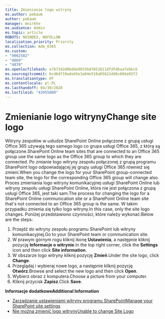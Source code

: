 ```yaml
---
title: Zmienianie logo witryny
ms.author: pebaum
author: pebaum
manager: mnirkhe
ms.audience: Admin
ms.topic: article
ROBOTS: NOINDEX, NOFOLLOW
localization_priority: Priority
ms.collection: Adm_O365
ms.custom:
- "9002502"
- "4869"
- "4870"
ms.openlocfilehash: e7873d2d0bdde96556d7852811dfdfd6aafebbc6
ms.sourcegitcommit: bcd6df19adeb5e3a04e518a05621dd6c68da93f2
ms.translationtype: HT
ms.contentlocale: pl-PL
ms.lasthandoff: 04/30/2020
ms.locfileid: "43955800"
---
```

# <a name="change-site-logo"></a><span data-ttu-id="8449e-102">Zmienianie logo witryny</span><span class="sxs-lookup"><span data-stu-id="8449e-102">Change site logo</span></span>

<span data-ttu-id="8449e-103">Witryny zespołów w usłudze SharePoint Online połączone z grupą usługi Office 365 używają tego samego logo co grupa usługi Office 365, z którą są połączone.</span><span class="sxs-lookup"><span data-stu-id="8449e-103">SharePoint Online team sites that are connected to an Office 365 group use the same logo as the Office 365 group to which they are connected.</span></span> <span data-ttu-id="8449e-104">Po zmianie logo witryny zespołu połączonej z grupą programu SharePoint logo odpowiadającej jej grupy usługi Office 365 również się zmieni.</span><span class="sxs-lookup"><span data-stu-id="8449e-104">When you change the logo for your SharePoint group-connected team site, the logo for the corresponding Office 365 group will change also.</span></span> <span data-ttu-id="8449e-105">Proces zmieniania logo witryny komunikacyjnej usługi SharePoint Online lub witryny zespołu usługi SharePoint Online, która nie jest połączona z grupą usługi Office 365, jest taki sam.</span><span class="sxs-lookup"><span data-stu-id="8449e-105">The process for changing the logo for a SharePoint Online communication site or a SharePoint Online team site that's not connected to an Office 365 group is the same.</span></span> <span data-ttu-id="8449e-106">W takim przypadku zmienia się tylko logo witryny.</span><span class="sxs-lookup"><span data-stu-id="8449e-106">In this case, only the site logo changes.</span></span> <span data-ttu-id="8449e-107">Poniżej przedstawiono czynności, które należy wykonać:</span><span class="sxs-lookup"><span data-stu-id="8449e-107">Below are the steps:</span></span>

1. <span data-ttu-id="8449e-108">Przejdź do witryny zespołu programu SharePoint lub witryny komunikacyjnej.</span><span class="sxs-lookup"><span data-stu-id="8449e-108">Go to your SharePoint team or communication site.</span></span>
2. <span data-ttu-id="8449e-109">W prawym górnym rogu kliknij ikonę **Ustawienia**, a następnie kliknij pozycję **Informacje o witrynie**.</span><span class="sxs-lookup"><span data-stu-id="8449e-109">In the top right corner, click the **Settings** icon and then click **Site information**.</span></span>
3. <span data-ttu-id="8449e-110">W obszarze logo witryny kliknij pozycję **Zmień**.</span><span class="sxs-lookup"><span data-stu-id="8449e-110">Under the site logo, click **Change**.</span></span>
4. <span data-ttu-id="8449e-111">Przeglądaj i wybieraj nowe logo, a następnie kliknij pozycję **Otwórz**.</span><span class="sxs-lookup"><span data-stu-id="8449e-111">Browse and select the new logo and then click **Open**.</span></span>
5. <span data-ttu-id="8449e-112">Wybierz obraz z komputera.</span><span class="sxs-lookup"><span data-stu-id="8449e-112">Choose a picture from your computer.</span></span>
6. <span data-ttu-id="8449e-113">Kliknij przycisk **Zapisz**.</span><span class="sxs-lookup"><span data-stu-id="8449e-113">Click **Save**.</span></span>

<span data-ttu-id="8449e-114">**Informacje dodatkowe**</span><span class="sxs-lookup"><span data-stu-id="8449e-114">**Additional Information**</span></span>

- [<span data-ttu-id="8449e-115">Zarządzanie ustawieniami witryny programu SharePoint</span><span class="sxs-lookup"><span data-stu-id="8449e-115">Manage your SharePoint site settings</span></span>](https://support.office.com/article/manage-your-sharepoint-site-settings-8376034d-d0c7-446e-9178-6ab51c58df42)
- [<span data-ttu-id="8449e-116">Nie można zmienić logo witryny</span><span class="sxs-lookup"><span data-stu-id="8449e-116">Unable to change Site Logo</span></span>](https://docs.microsoft.com/sharepoint/troubleshoot/sites/error-when-changing-o365-site-logo)
